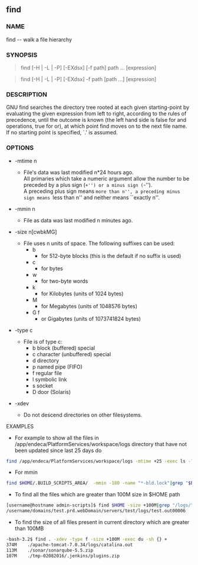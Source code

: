 ## find

### NAME

find -- walk a file hierarchy

### SYNOPSIS

> find [-H | -L | -P] [-EXdsx] [-f path] path ... [expression]

>find [-H | -L | -P] [-EXdsx] -f path [path ...] [expression]

### DESCRIPTION

GNU find searches the directory tree rooted at each given starting-point by evaluating the given expression from left to right, according to the rules of precedence, until the outcome is known (the left hand side is false for and operations, true for or), at which point find moves on to the next file name.  
If no starting point is specified, `.' is assumed.

### OPTIONS

* -mtime n 
  * File's data was last modified n*24 hours ago.  
    All primaries which take a numeric argument allow the number to be preceded by a plus sign (``+'') or a minus sign (``-'').  
    A preceding plus sign means ``more than n'', a preceding minus sign means ``less than n'' and neither means ``exactly n''.
* -mmin n
   * File as data was last modified n minutes ago.
* -size n[cwbkMG]
  * File uses n units of space.  The following suffixes can be used:
    * b    
      * for 512-byte blocks (this is the default if no suffix is used)
    * c    
      * for bytes
    * w    
      * for two-byte words
    * k
      * for Kilobytes (units of 1024 bytes)
    * M    
      * for Megabytes (units of 1048576 bytes)
    * G    f
      * or Gigabytes (units of 1073741824 bytes)

* -type c 

  - File is of type c: 
    * b      block (buffered) special 
    * c      character (unbuffered) special 
    * d      directory 
    * p      named pipe (FIFO) 
    * f      regular file 
    * l      symbolic link 
    * s      socket 
    * D      door (Solaris) 

* -xdev
  * Do not descend directories on other filesystems.


EXAMPLES

* For example to show all the files in /app/endeca/PlatformServices/workspace/logs directory that have not been updated since last 25 days do

```bash
find /app/endeca/PlatformServices/workspace/logs -mtime +25 -exec ls -ltr {} \;
```

* For mmin

```bash
find $HOME/.BUILD_SCRIPTS_AREA/  -mmin -180 -name "*-bld.lock"|grep "$BLD_LOCK"|wc -l
```

* To find all the files which are greater than 100M size in $HOME path

```bash
[username@hostname admin-scripts]$ find $HOME -size +100M|grep "/logs/" 
/username/domains/test.prd.webDomain/servers/test/logs/test.out00006 
```

* To find the size of all files present in current directory which are greater than 100MB 

```bash
-bash-3.2$ find . -xdev -type f -size +100M -exec du -sh {} + 
374M    ./apache-tomcat-7.0.34/logs/catalina.out 
113M    ./sonar/sonarqube-5.5.zip 
107M    ./tmp-02082016/.jenkins/plugins.zip 
```



